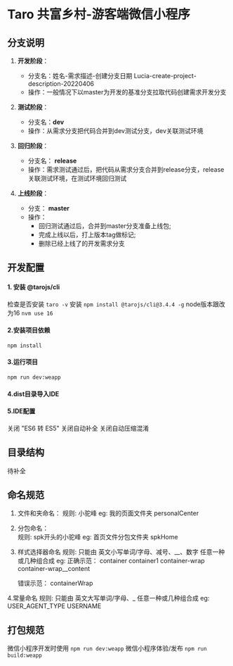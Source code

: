 <!--
 * @Author: your name
 * @Date: 2022-04-06 23:23:30
 * @LastEditTime: 2022-04-07 16:51:59
 * @LastEditors: your name
 * @Description: 
 * @FilePath: /taro3-weapp/README.md
-->
# Taro 共富乡村-游客端微信小程序

## 分支说明
1. **开发阶段**： 
    - 分支名：姓名-需求描述-创建分支日期 Lucia-create-project-description-20220406
    - 操作：一般情况下以master为开发的基准分支拉取代码创建需求开发分支 

2. **测试阶段**：
    - 分支名：**dev**
    - 操作：从需求分支把代码合并到dev测试分支，dev关联测试环境

3. **回归阶段**：
    - 分支名： **release**
    - 操作：需求测试通过后，把代码从需求分支合并到release分支，release关联测试环境，在测试环境回归测试

4. **上线阶段**：
    - 分支： **master**
    - 操作：
        - 回归测试通过后，合并到master分支准备上线包;
        - 完成上线以后，打上版本tag做标记;
        - 删除已经上线了的开发需求分支


## 开发配置
#### 1. 安装 @tarojs/cli
检查是否安装 `taro -v`
安装 `npm install @tarojs/cli@3.4.4 -g`
node版本跟改为16 `nvm use 16`

#### 2.安装项目依赖
`npm install`

#### 3.运行项目
`npm run dev:weapp`

#### 4.dist目录导入IDE

#### 5.IDE配置
关闭 "ES6 转 ES5"
关闭自动补全
关闭自动压缩混淆

## 目录结构
待补全

## 命名规范

1. 文件和夹命名：
   规则: 小驼峰 
   eg: 我的页面文件夹 personalCenter

2. 分包命名：       
    规则: spk开头的小驼峰 
    eg: 首页文件分包文件夹 spkHome

3. 样式选择器命名 
    规则: 只能由 英文小写单词/字母、减号、__、数字 任意一种或几种组合成
    eg: 
    正确示范：
        container
        container1
        container-wrap
        container-wrap__content

    错误示范：
        containerWrap

4.常量命名
    规则: 只能由 英文大写单词/字母、_ 任意一种或几种组合成
    eg: 
        USER_AGENT_TYPE
        USERNAME


## 打包规范
微信小程序开发时使用 `npm run dev:weapp`
微信小程序体验/发布 `npm run build:weapp`